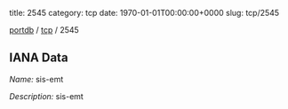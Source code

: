 title: 2545
category: tcp
date: 1970-01-01T00:00:00+0000
slug: tcp/2545

[portdb](/) / [tcp](/category/tcp.html) / 2545


## IANA Data

_Name:_ sis-emt

_Description:_ sis-emt

